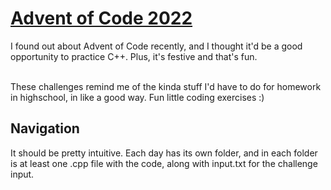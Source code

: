 # [Advent of Code 2022](https://adventofcode.com/2022)
I found out about Advent of Code recently, and I thought it'd be a good 
opportunity to practice C++. Plus, it's festive and that's fun.

<br>These challenges remind me of the kinda stuff I'd have to do for homework
in highschool, in like a good way. Fun little coding exercises :)

## Navigation
It should be pretty intuitive. Each day has its own folder, and in each
folder is at least one .cpp file with the code, along with input.txt for the
challenge input.
